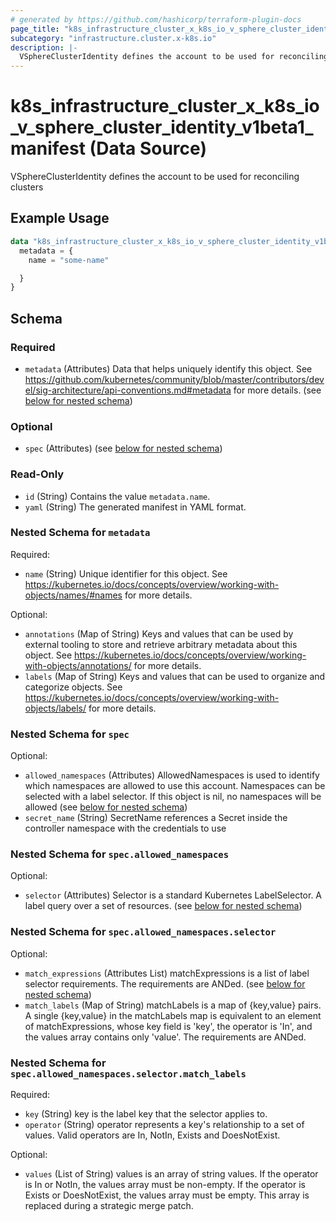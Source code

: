 ```yaml
---
# generated by https://github.com/hashicorp/terraform-plugin-docs
page_title: "k8s_infrastructure_cluster_x_k8s_io_v_sphere_cluster_identity_v1beta1_manifest Data Source - terraform-provider-k8s"
subcategory: "infrastructure.cluster.x-k8s.io"
description: |-
  VSphereClusterIdentity defines the account to be used for reconciling clusters
---
```


# k8s_infrastructure_cluster_x_k8s_io_v_sphere_cluster_identity_v1beta1_manifest (Data Source)

VSphereClusterIdentity defines the account to be used for reconciling clusters

## Example Usage

```terraform
data "k8s_infrastructure_cluster_x_k8s_io_v_sphere_cluster_identity_v1beta1_manifest" "example" {
  metadata = {
    name = "some-name"

  }
}
```

<!-- schema generated by tfplugindocs -->
## Schema

### Required

- `metadata` (Attributes) Data that helps uniquely identify this object. See https://github.com/kubernetes/community/blob/master/contributors/devel/sig-architecture/api-conventions.md#metadata for more details. (see [below for nested schema](#nestedatt--metadata))

### Optional

- `spec` (Attributes) (see [below for nested schema](#nestedatt--spec))

### Read-Only

- `id` (String) Contains the value `metadata.name`.
- `yaml` (String) The generated manifest in YAML format.

<a id="nestedatt--metadata"></a>
### Nested Schema for `metadata`

Required:

- `name` (String) Unique identifier for this object. See https://kubernetes.io/docs/concepts/overview/working-with-objects/names/#names for more details.

Optional:

- `annotations` (Map of String) Keys and values that can be used by external tooling to store and retrieve arbitrary metadata about this object. See https://kubernetes.io/docs/concepts/overview/working-with-objects/annotations/ for more details.
- `labels` (Map of String) Keys and values that can be used to organize and categorize objects. See https://kubernetes.io/docs/concepts/overview/working-with-objects/labels/ for more details.


<a id="nestedatt--spec"></a>
### Nested Schema for `spec`

Optional:

- `allowed_namespaces` (Attributes) AllowedNamespaces is used to identify which namespaces are allowed to use this account. Namespaces can be selected with a label selector. If this object is nil, no namespaces will be allowed (see [below for nested schema](#nestedatt--spec--allowed_namespaces))
- `secret_name` (String) SecretName references a Secret inside the controller namespace with the credentials to use

<a id="nestedatt--spec--allowed_namespaces"></a>
### Nested Schema for `spec.allowed_namespaces`

Optional:

- `selector` (Attributes) Selector is a standard Kubernetes LabelSelector. A label query over a set of resources. (see [below for nested schema](#nestedatt--spec--allowed_namespaces--selector))

<a id="nestedatt--spec--allowed_namespaces--selector"></a>
### Nested Schema for `spec.allowed_namespaces.selector`

Optional:

- `match_expressions` (Attributes List) matchExpressions is a list of label selector requirements. The requirements are ANDed. (see [below for nested schema](#nestedatt--spec--allowed_namespaces--selector--match_expressions))
- `match_labels` (Map of String) matchLabels is a map of {key,value} pairs. A single {key,value} in the matchLabels map is equivalent to an element of matchExpressions, whose key field is 'key', the operator is 'In', and the values array contains only 'value'. The requirements are ANDed.

<a id="nestedatt--spec--allowed_namespaces--selector--match_expressions"></a>
### Nested Schema for `spec.allowed_namespaces.selector.match_labels`

Required:

- `key` (String) key is the label key that the selector applies to.
- `operator` (String) operator represents a key's relationship to a set of values. Valid operators are In, NotIn, Exists and DoesNotExist.

Optional:

- `values` (List of String) values is an array of string values. If the operator is In or NotIn, the values array must be non-empty. If the operator is Exists or DoesNotExist, the values array must be empty. This array is replaced during a strategic merge patch.
